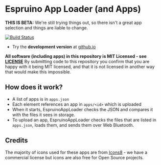 Espruino App Loader (and Apps)
==============================

**THIS IS BETA:** We're still trying things out, so there isn't a great
app selection and things are liable to change.

[![Build Status](https://github.com/espruino/EspruinoApps/actions/workflows/nodejs.yml/badge.svg)](https://github.com/espruino/EspruinoApps/actions/workflows/nodejs.yml)

<!-- * Try the **release version** at [espruino.com/apps](https://espruino.com/apps) -->
* Try the **development version** at [github.io](https://espruino.github.io/EspruinoApps/)

**All software (including apps) in this repository is MIT Licensed - see [LICENSE](LICENSE)** By
submitting code to this repository you confirm that you are happy with it being MIT licensed,
and that it is not licensed in another way that would make this impossible.

## How does it work?

* A list of apps is in `apps.json`
* Each element references an app in `apps/<id>` which is uploaded
* When it starts, EspruinoAppLoader checks the JSON and compares
it with the files it sees in storage.
* To upload an app, EspruinoAppLoader checks the files that are
listed in `apps.json`, loads them, and sends them over Web Bluetooth.

## Credits

The majority of icons used for these apps are from [Icons8](https://icons8.com/) - we have a commercial license but icons are also free for Open Source projects.
